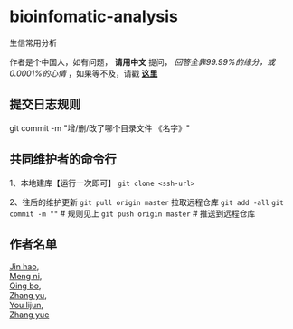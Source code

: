 # bioinfomatic-analysis
生信常用分析

作者是个中国人，如有问题， __请用中文__ 提问， _回答全靠99.99%的缘分，或0.0001%的心情_ ，如果等不及，请戳 __[这里](https://www.baidu.com/)__ 



## 提交日志规则
git commit -m "增/删/改了哪个目录文件   《名字》"

## 共同维护者的命令行

1、本地建库【运行一次即可】
`git clone <ssh-url>`

2、往后的维护更新
`git pull origin master`  拉取远程仓库
`git add -all`
`git commit -m ""` # 规则见上
`git push origin master`  # 推送到远程仓库



## 作者名单
[Jin hao](https://github.com/jinhao94),   
[Meng ni](https://github.com/Mengni0812),   
[Qing bo](https://github.com/qb-lyu),  
[Zhang yu](https://github.com/rainjy),  
[You lijun](https://github.com/youlijun),  
[Zhang yue](https://github.com/yexianingyue)
